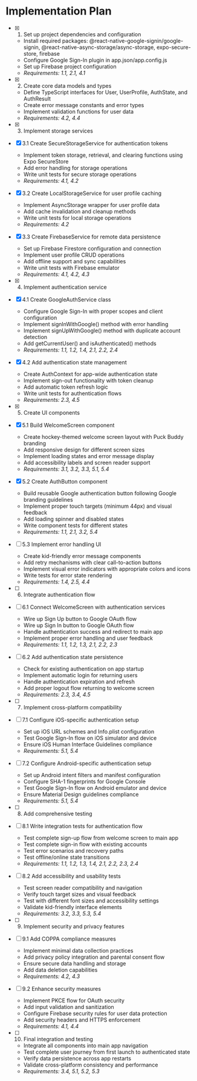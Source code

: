 # Implementation Plan

- [x] 1. Set up project dependencies and configuration
  - Install required packages: @react-native-google-signin/google-signin, @react-native-async-storage/async-storage, expo-secure-store, firebase
  - Configure Google Sign-In plugin in app.json/app.config.js
  - Set up Firebase project configuration
  - _Requirements: 1.1, 2.1, 4.1_

- [x] 2. Create core data models and types
  - Define TypeScript interfaces for User, UserProfile, AuthState, and AuthResult
  - Create error message constants and error types
  - Implement validation functions for user data
  - _Requirements: 4.2, 4.4_

- [x] 3. Implement storage services
- [x] 3.1 Create SecureStorageService for authentication tokens
  - Implement token storage, retrieval, and clearing functions using Expo SecureStore
  - Add error handling for storage operations
  - Write unit tests for secure storage operations
  - _Requirements: 4.1, 4.2_

- [x] 3.2 Create LocalStorageService for user profile caching
  - Implement AsyncStorage wrapper for user profile data
  - Add cache invalidation and cleanup methods
  - Write unit tests for local storage operations
  - _Requirements: 4.2_

- [x] 3.3 Create FirebaseService for remote data persistence
  - Set up Firebase Firestore configuration and connection
  - Implement user profile CRUD operations
  - Add offline support and sync capabilities
  - Write unit tests with Firebase emulator
  - _Requirements: 4.1, 4.2, 4.3_

- [x] 4. Implement authentication service
- [x] 4.1 Create GoogleAuthService class
  - Configure Google Sign-In with proper scopes and client configuration
  - Implement signInWithGoogle() method with error handling
  - Implement signUpWithGoogle() method with duplicate account detection
  - Add getCurrentUser() and isAuthenticated() methods
  - _Requirements: 1.1, 1.2, 1.4, 2.1, 2.2, 2.4_

- [x] 4.2 Add authentication state management
  - Create AuthContext for app-wide authentication state
  - Implement sign-out functionality with token cleanup
  - Add automatic token refresh logic
  - Write unit tests for authentication flows
  - _Requirements: 2.3, 4.5_

- [x] 5. Create UI components
- [x] 5.1 Build WelcomeScreen component
  - Create hockey-themed welcome screen layout with Puck Buddy branding
  - Add responsive design for different screen sizes
  - Implement loading states and error message display
  - Add accessibility labels and screen reader support
  - _Requirements: 3.1, 3.2, 3.3, 5.1, 5.4_

- [x] 5.2 Create AuthButton component
  - Build reusable Google authentication button following Google branding guidelines
  - Implement proper touch targets (minimum 44px) and visual feedback
  - Add loading spinner and disabled states
  - Write component tests for different states
  - _Requirements: 1.1, 2.1, 3.2, 5.4_

- [ ] 5.3 Implement error handling UI
  - Create kid-friendly error message components
  - Add retry mechanisms with clear call-to-action buttons
  - Implement visual error indicators with appropriate colors and icons
  - Write tests for error state rendering
  - _Requirements: 1.4, 2.5, 4.4_

- [ ] 6. Integrate authentication flow
- [ ] 6.1 Connect WelcomeScreen with authentication services
  - Wire up Sign Up button to Google OAuth flow
  - Wire up Sign In button to Google OAuth flow
  - Handle authentication success and redirect to main app
  - Implement proper error handling and user feedback
  - _Requirements: 1.1, 1.2, 1.3, 2.1, 2.2, 2.3_

- [ ] 6.2 Add authentication state persistence
  - Check for existing authentication on app startup
  - Implement automatic login for returning users
  - Handle authentication expiration and refresh
  - Add proper logout flow returning to welcome screen
  - _Requirements: 2.3, 3.4, 4.5_

- [ ] 7. Implement cross-platform compatibility
- [ ] 7.1 Configure iOS-specific authentication setup
  - Set up iOS URL schemes and Info.plist configuration
  - Test Google Sign-In flow on iOS simulator and device
  - Ensure iOS Human Interface Guidelines compliance
  - _Requirements: 5.1, 5.4_

- [ ] 7.2 Configure Android-specific authentication setup
  - Set up Android intent filters and manifest configuration
  - Configure SHA-1 fingerprints for Google Console
  - Test Google Sign-In flow on Android emulator and device
  - Ensure Material Design guidelines compliance
  - _Requirements: 5.1, 5.4_

- [ ] 8. Add comprehensive testing
- [ ] 8.1 Write integration tests for authentication flow
  - Test complete sign-up flow from welcome screen to main app
  - Test complete sign-in flow with existing accounts
  - Test error scenarios and recovery paths
  - Test offline/online state transitions
  - _Requirements: 1.1, 1.2, 1.3, 1.4, 2.1, 2.2, 2.3, 2.4_

- [ ] 8.2 Add accessibility and usability tests
  - Test screen reader compatibility and navigation
  - Verify touch target sizes and visual feedback
  - Test with different font sizes and accessibility settings
  - Validate kid-friendly interface elements
  - _Requirements: 3.2, 3.3, 5.3, 5.4_

- [ ] 9. Implement security and privacy features
- [ ] 9.1 Add COPPA compliance measures
  - Implement minimal data collection practices
  - Add privacy policy integration and parental consent flow
  - Ensure secure data handling and storage
  - Add data deletion capabilities
  - _Requirements: 4.2, 4.3_

- [ ] 9.2 Enhance security measures
  - Implement PKCE flow for OAuth security
  - Add input validation and sanitization
  - Configure Firebase security rules for user data protection
  - Add security headers and HTTPS enforcement
  - _Requirements: 4.1, 4.4_

- [ ] 10. Final integration and testing
  - Integrate all components into main app navigation
  - Test complete user journey from first launch to authenticated state
  - Verify data persistence across app restarts
  - Validate cross-platform consistency and performance
  - _Requirements: 3.4, 5.1, 5.2, 5.3_